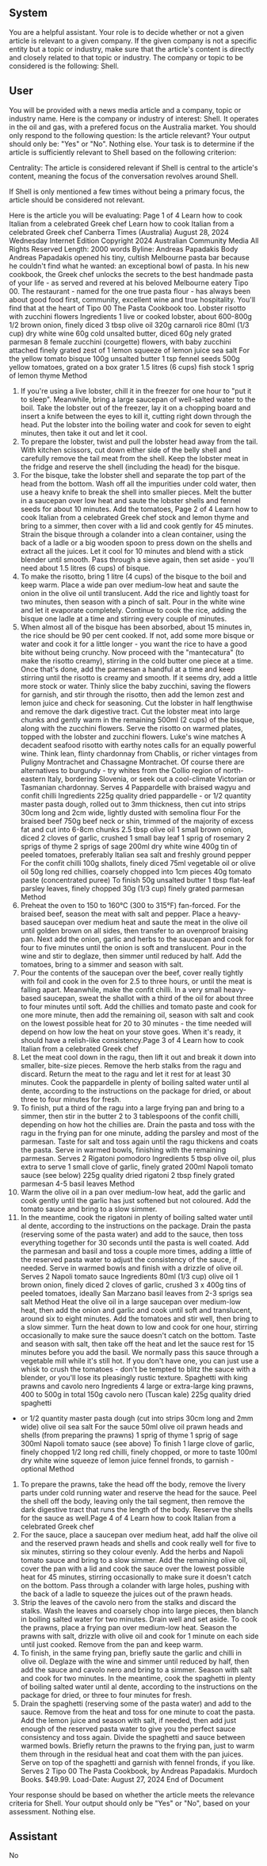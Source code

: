 ## System

You are a helpful assistant. Your role is to decide whether or not a given article is relevant to a given company. If the given company is not a specific entity but a topic or industry, make sure that the article's content is directly and closely related to that topic or industry. The company or topic to be considered is the following: Shell.

## User


You will be provided with a news media article and a company, topic or industry name. Here is the company or industry of interest: Shell. It operates in the oil and gas, with a prefered focus on the Australia market. You should only respond to the following question: Is the article relevant? Your output should only be: "Yes" or "No". Nothing else. Your task is to determine if the article is sufficiently relevant to Shell based on the following criterion:

Centrality: The article is considered relevant if Shell is central to the article's content, meaning the focus of the conversation revolves around Shell.

If Shell is only mentioned a few times without being a primary focus, the article should be considered not relevant.

Here is the article you will be evaluating: Page 1 of 4
Learn how to cook Italian from a celebrated Greek chef
Learn how to cook Italian from a celebrated Greek chef
Canberra Times (Australia)
August 28, 2024 Wednesday
Internet Edition
Copyright 2024 Australian Community Media All Rights Reserved
Length: 2000 words
Byline: Andreas Papadakis
Body
Andreas Papadakis opened his tiny, cultish Melbourne pasta bar because he couldn't find what he wanted: an 
exceptional bowl of pasta.
In his new cookbook, the Greek chef unlocks the secrets to the best handmade pasta of your life - as served and 
revered at his beloved Melbourne eatery Tipo 00.
The restaurant - named for the one true pasta flour - has always been about good food first, community, excellent 
wine and true hospitality. You'll find that at the heart of Tipo 00 The Pasta Cookbook too.
Lobster risotto with zucchini flowers Ingredients
1 live or cooked lobster, about 600-800g 1/2 brown onion, finely diced 3 tbsp olive oil 320g carnaroli rice 80ml (1/3 
cup) dry white wine 60g cold unsalted butter, diced 60g nely grated parmesan 8 female zucchini (courgette) flowers, 
with baby zucchini attached finely grated zest of 1 lemon squeeze of lemon juice sea salt For the yellow tomato 
bisque
100g unsalted butter 1 tsp fennel seeds 500g yellow tomatoes, grated on a box grater 1.5 litres (6 cups) fish stock 1 
sprig of lemon thyme Method
1. If you're using a live lobster, chill it in the freezer for one hour to "put it to sleep". Meanwhile, bring a large 
saucepan of well-salted water to the boil. Take the lobster out of the freezer, lay it on a chopping board and insert a 
knife between the eyes to kill it, cutting right down through the head. Put the lobster into the boiling water and cook 
for seven to eight minutes, then take it out and let it cool.
2. To prepare the lobster, twist and pull the lobster head away from the tail. With kitchen scissors, cut down either 
side of the belly shell and carefully remove the tail meat from the shell. Keep the lobster meat in the fridge and 
reserve the shell (including the head) for the bisque.
3. For the bisque, take the lobster shell and separate the top part of the head from the bottom. Wash off all the 
impurities under cold water, then use a heavy knife to break the shell into smaller pieces. Melt the butter in a 
saucepan over low heat and saute the lobster shells and fennel seeds for about 10 minutes. Add the tomatoes, 
Page 2 of 4
Learn how to cook Italian from a celebrated Greek chef
stock and lemon thyme and bring to a simmer, then cover with a lid and cook gently for 45 minutes. Strain the 
bisque through a colander into a clean container, using the back of a ladle or a big wooden spoon to press down on 
the shells and extract all the juices. Let it cool for 10 minutes and blend with a stick blender until smooth. Pass 
through a sieve again, then set aside - you'll need about 1.5 litres (6 cups) of bisque.
4. To make the risotto, bring 1 litre (4 cups) of the bisque to the boil and keep warm. Place a wide pan over 
medium-low heat and saute the onion in the olive oil until translucent. Add the rice and lightly toast for two minutes, 
then season with a pinch of salt. Pour in the white wine and let it evaporate completely. Continue to cook the rice, 
adding the bisque one ladle at a time and stirring every couple of minutes.
5. When almost all of the bisque has been absorbed, about 15 minutes in, the rice should be 90 per cent cooked. If 
not, add some more bisque or water and cook it for a little longer - you want the rice to have a good bite without 
being crunchy. Now proceed with the "mantecatura" (to make the risotto creamy), stirring in the cold butter one 
piece at a time. Once that's done, add the parmesan a handful at a time and keep stirring until the risotto is creamy 
and smooth. If it seems dry, add a little more stock or water. Thinly slice the baby zucchini, saving the flowers for 
garnish, and stir through the risotto, then add the lemon zest and lemon juice and check for seasoning. Cut the 
lobster in half lengthwise and remove the dark digestive tract. Cut the lobster meat into large chunks and gently 
warm in the remaining 500ml (2 cups) of the bisque, along with the zucchini flowers. Serve the risotto on warmed 
plates, topped with the lobster and zucchini flowers.
Luke's wine matches
A decadent seafood risotto with earthy notes calls for an equally powerful wine. Think lean, flinty chardonnay from 
Chablis, or richer vintages from Puligny Montrachet and Chassagne Montrachet. Of course there are alternatives to 
burgundy - try whites from the Collio region of north-eastern Italy, bordering Slovenia, or seek out a cool-climate 
Victorian or Tasmanian chardonnay.
Serves 4
Pappardelle with braised wagyu and confit chilli Ingredients
225g quality dried pappardelle - or 1/2 quantity master pasta dough, rolled out to 3mm thickness, then cut into strips 
30cm long and 2cm wide, lightly dusted with semolina flour For the braised beef
750g beef neck or shin, trimmed of the majority of excess fat and cut into 6-8cm chunks 2.5 tbsp olive oil 1 small 
brown onion, diced 2 cloves of garlic, crushed 1 small bay leaf 1 sprig of rosemary 2 sprigs of thyme 2 sprigs of 
sage 200ml dry white wine 400g tin of peeled tomatoes, preferably Italian sea salt and freshly ground pepper For 
the confit chilli
100g shallots, finely diced 75ml vegetable oil or olive oil 50g long red chillies, coarsely chopped into 1cm pieces 
40g tomato paste (concentrated puree) To finish
50g unsalted butter 1 tbsp flat-leaf parsley leaves, finely chopped 30g (1/3 cup) finely grated parmesan Method
1. Preheat the oven to 150 to 160&#xB0;C (300 to 315&#xB0;F) fan-forced. For the braised beef, season the meat 
with salt and pepper. Place a heavy-based saucepan over medium heat and saute the meat in the olive oil until 
golden brown on all sides, then transfer to an ovenproof braising pan. Next add the onion, garlic and herbs to the 
saucepan and cook for four to five minutes until the onion is soft and translucent. Pour in the wine and stir to 
deglaze, then simmer until reduced by half. Add the tomatoes, bring to a simmer and season with salt.
2. Pour the contents of the saucepan over the beef, cover really tightly with foil and cook in the oven for 2.5 to three 
hours, or until the meat is falling apart. Meanwhile, make the confit chilli. In a very small heavy-based saucepan, 
sweat the shallot with a third of the oil for about three to four minutes until soft. Add the chillies and tomato paste 
and cook for one more minute, then add the remaining oil, season with salt and cook on the lowest possible heat 
for 20 to 30 minutes - the time needed will depend on how low the heat on your stove goes. When it's ready, it 
should have a relish-like consistency.Page 3 of 4
Learn how to cook Italian from a celebrated Greek chef
3. Let the meat cool down in the ragu, then lift it out and break it down into smaller, bite-size pieces. Remove the 
herb stalks from the ragu and discard. Return the meat to the ragu and let it rest for at least 30 minutes. Cook the 
pappardelle in plenty of boiling salted water until al dente, according to the instructions on the package for dried, or 
about three to four minutes for fresh.
4. To finish, put a third of the ragu into a large frying pan and bring to a simmer, then stir in the butter 2 to 3 
tablespoons of the confit chilli, depending on how hot the chillies are. Drain the pasta and toss with the ragu in the 
frying pan for one minute, adding the parsley and most of the parmesan. Taste for salt and toss again until the ragu 
thickens and coats the pasta. Serve in warmed bowls, finishing with the remaining parmesan.
Serves 2
Rigatoni pomodoro Ingredients
5 tbsp olive oil, plus extra to serve 1 small clove of garlic, finely grated 200ml Napoli tomato sauce (see below) 
225g quality dried rigatoni 2 tbsp finely grated parmesan 4-5 basil leaves Method
1. Warm the olive oil in a pan over medium-low heat, add the garlic and cook gently until the garlic has just 
softened but not coloured. Add the tomato sauce and bring to a slow simmer.
2. In the meantime, cook the rigatoni in plenty of boiling salted water until al dente, according to the instructions on 
the package. Drain the pasta (reserving some of the pasta water) and add to the sauce, then toss everything 
together for 30 seconds until the pasta is well coated. Add the parmesan and basil and toss a couple more times, 
adding a little of the reserved pasta water to adjust the consistency of the sauce, if needed. Serve in warmed bowls 
and finish with a drizzle of olive oil.
Serves 2
Napoli tomato sauce
Ingredients
80ml (1/3 cup) olive oil 1 brown onion, finely diced 2 cloves of garlic, crushed 3 x 400g tins of peeled tomatoes, 
ideally San Marzano basil leaves from 2-3 sprigs sea salt Method
Heat the olive oil in a large saucepan over medium-low heat, then add the onion and garlic and cook until soft and 
translucent, around six to eight minutes. Add the tomatoes and stir well, then bring to a slow simmer. Turn the heat 
down to low and cook for one hour, stirring occasionally to make sure the sauce doesn't catch on the bottom. Taste 
and season with salt, then take off the heat and let the sauce rest for 15 minutes before you add the basil. We 
normally pass this sauce through a vegetable mill while it's still hot. If you don't have one, you can just use a whisk 
to crush the tomatoes - don't be tempted to blitz the sauce with a blender, or you'll lose its pleasingly rustic texture.
Spaghetti with king prawns and cavolo nero Ingredients
4 large or extra-large king prawns, 400 to 500g in total 150g cavolo nero (Tuscan kale) 225g quality dried spaghetti 
- or 1/2 quantity master pasta dough (cut into strips 30cm long and 2mm wide) olive oil sea salt For the sauce
50ml olive oil prawn heads and shells (from preparing the prawns) 1 sprig of thyme 1 sprig of sage 300ml Napoli 
tomato sauce (see above) To finish
1 large clove of garlic, finely chopped 1/2 long red chilli, finely chopped, or more to taste 100ml dry white wine 
squeeze of lemon juice fennel fronds, to garnish - optional Method
1. To prepare the prawns, take the head off the body, remove the livery parts under cold running water and reserve 
the head for the sauce. Peel the shell off the body, leaving only the tail segment, then remove the dark digestive 
tract that runs the length of the body. Reserve the shells for the sauce as well.Page 4 of 4
Learn how to cook Italian from a celebrated Greek chef
2. For the sauce, place a saucepan over medium heat, add half the olive oil and the reserved prawn heads and 
shells and cook really well for five to six minutes, stirring so they colour evenly. Add the herbs and Napoli tomato 
sauce and bring to a slow simmer. Add the remaining olive oil, cover the pan with a lid and cook the sauce over the 
lowest possible heat for 45 minutes, stirring occasionally to make sure it doesn't catch on the bottom. Pass through 
a colander with large holes, pushing with the back of a ladle to squeeze the juices out of the prawn heads.
3. Strip the leaves of the cavolo nero from the stalks and discard the stalks. Wash the leaves and coarsely chop into 
large pieces, then blanch in boiling salted water for two minutes. Drain well and set aside. To cook the prawns, 
place a frying pan over medium-low heat. Season the prawns with salt, drizzle with olive oil and cook for 1 minute 
on each side until just cooked. Remove from the pan and keep warm.
4. To finish, in the same frying pan, briefly saute the garlic and chilli in olive oil. Deglaze with the wine and simmer 
until reduced by half, then add the sauce and cavolo nero and bring to a simmer. Season with salt and cook for two 
minutes. In the meantime, cook the spaghetti in plenty of boiling salted water until al dente, according to the 
instructions on the package for dried, or three to four minutes for fresh.
5. Drain the spaghetti (reserving some of the pasta water) and add to the sauce. Remove from the heat and toss for 
one minute to coat the pasta. Add the lemon juice and season with salt, if needed, then add just enough of the 
reserved pasta water to give you the perfect sauce consistency and toss again. Divide the spaghetti and sauce 
between warmed bowls. Briefly return the prawns to the frying pan, just to warm them through in the residual heat 
and coat them with the pan juices. Serve on top of the spaghetti and garnish with fennel fronds, if you like.
Serves 2
Tipo 00 The Pasta Cookbook, by Andreas Papadakis. Murdoch Books. $49.99.
Load-Date: August 27, 2024
End of Document

Your response should be based on whether the article meets the relevance criteria for Shell.
Your output should only be "Yes" or "No", based on your assessment. Nothing else.
            

## Assistant

No

